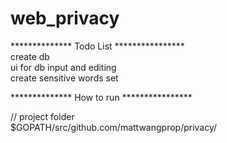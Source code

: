 # web_privacy

************** Todo List ****************  
create db  
ui for db input and editing  
create sensitive words set  





************** How to run ****************  

// project folder  
$GOPATH/src/github.com/mattwangprop/privacy/ 
